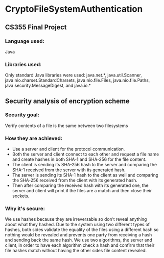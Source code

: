 # CryptoFileSystemAuthentication
## CS355 Final Project

### Language used: 
Java

### Libraries used:
Only standard Java libraries were used:
java.net.*, java.util.Scanner, java.nio.charset.StandardCharsets, java.nio.file.Files, java.nio.file.Paths, java.security.MessageDigest, and java.io.\*

## Security analysis of encryption scheme
### Security goal:
Verify contents of a file is the same between two filesystems

### How they are achieved:
- Use a server and client for the protocol communication.
- Both the server and client connect to each other and request a file name and create hashes in both SHA-1 and SHA-256 for the file content.
- The client is sending its SHA-256 hash to the server and comparing the SHA-1 received from the server with its generated hash.
- The server is sending its SHA-1 hash to the client as well and comparing the SHA-256 received from the client with its generated hash.
- Then after comparing the received hash with its generated one, the server and client will print if the files are a match and then close their sockets. 

### Why it's secure:
We use hashes because they are irreversable so don't reveal anything about what they hashed. 
Due to the system using two different types of hashes, both sides validate the equality of the files using a different hash so nothing would be revealed and prevents one party from receiving a hash and sending back the same hash.  We use two algorithms, the server and client, in order to have each algorithm check a hash and confirm that their file hashes match without having the other sides file content revealed.
